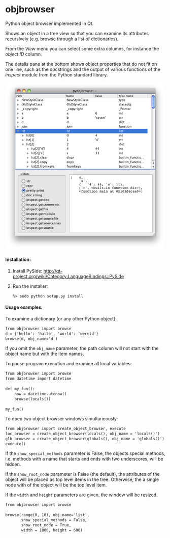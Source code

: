 objbrowser
==========

Python object browser implemented in Qt.

Shows an object in a tree view so that you can examine its attributes
recursively (e.g. browse through a list of dictionaries).

From the _View_ menu you can select some extra columns, for instance the 
_object ID_ column.

The details pane at the bottom shows object properties that do not fit
on one line, such as the docstrings and the output of various functions 
of the _inspect_ module from the Python standard library.


![objbrowser screen shot](screen_shot.png)

#### Installation:

1.	Install PySide:
	http://qt-project.org/wiki/Category:LanguageBindings::PySide
	
2.	Run the installer:

		%> sudo python setup.py install
	
#### Usage examples:
	
To examine a dictionary (or any other Python object):

	from objbrowser import browse
	d = {'hello': 'hallo', 'world': 'wereld'} 
	browse(d, obj_name='d')

If you omit the `obj_name` parameter, the path column will not 
start with the object name but with the item names. 
 
To pause program execution and examine all local variables:
 
	from objbrowser import browse
	from datetime import datetime
	
	def my_fun():
	    now = datetime.utcnow()
	    browse(locals())
	
	my_fun()
		
To open two object browser windows simultaneously:

	from objbrowser import create_object_browser, execute
	loc_browser = create_object_browser(locals(), obj_name = 'locals()')
	glb_browser = create_object_browser(globals(), obj_name = 'globals()')
	execute()

If the `show_special_methods` parameter is False, the objects special methods, 
i.e. methods with a name that starts and ends with two underscores, will be hidden.

If the `show_root_node` parameter is False (the default), the attributes of the object
will be placed as top level items in the tree. Otherwise, the a single node with of
the object will be the top level item.

If the `width` and `height` parameters are given, the window will be resized. 

	from objbrowser import browse

	browse(range(0, 10), obj_name='list', 
    	   show_special_methods = False,
    	   show_root_node = True, 
       	   width = 1000, height = 600) 
       

		
